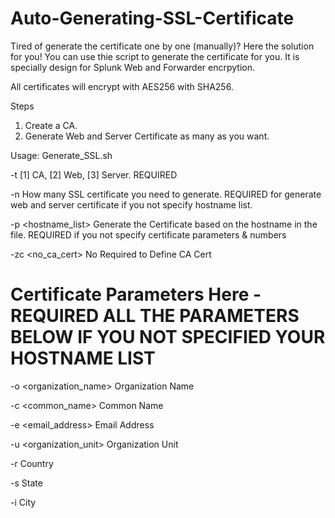 # Auto-Generating-SSL-Certificate
Tired of generate the certificate one by one (manually)?
Here the solution for you!
You can use thie script to generate the certificate for you.
It is specially design for Splunk Web and Forwarder encrpytion.

All certificates will encrypt with AES256 with SHA256.

Steps

1) Create a CA.
2) Generate Web and Server Certificate as many as you want.

Usage: Generate_SSL.sh 

  -t <type> [1] CA, [2] Web, [3] Server. REQUIRED

  -n <number> How many SSL certificate you need to generate. REQUIRED for generate web and server certificate if you not specify hostname list.

  -p <hostname_list> Generate the Certificate based on the hostname in the file. REQUIRED if you not specify certificate parameters & numbers

  -zc <no_ca_cert> No Required to Define CA Cert

 Certificate Parameters Here  - REQUIRED ALL THE PARAMETERS BELOW IF YOU NOT SPECIFIED YOUR HOSTNAME LIST
==========================================================================================================

  -o <organization_name> Organization Name

  -c <common_name> Common Name

  -e <email_address> Email Address

  -u <organization_unit> Organization Unit

  -r <country> Country

  -s <state> State

  -i <city> City
